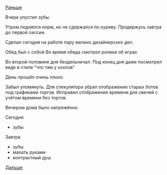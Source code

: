 [Раньше](2019.01.22.md)

Вчера упустил зубы.

Утром поднялся норм, но не сдержался по куреву.
Продержусь завтра до первой сессии.

Сделал сегодня на работе пару мелких дизайнерских дел.

Обед был с собой
Во время обеда смотрел ролики об играх

Во второй половине дня бездельничал. Под конец дня даже посмотрел виде в стиле "что там у хохлов"

День прошёл очень плохо.

Забыл упомянуть.
Для спекулятора убрал отображение старых ботов под графиками торгов.
Исправил отображение времени для свечей с учётом времени без торгов.

Вечером дома было напряжённо.

Сегодня
  - зубы

Завтра
  - зубы
  - махать руками
  - контрастный душ

 [Дальше](2019.01.24.md)